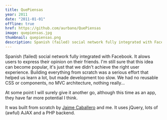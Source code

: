 ```yaml
---
title: QuePiensas
year: 2011
date: "2011-01-01"
offline: true
href: https://github.com/aurbano/QuePiensas
image: quepiensas.jpg
thumbnail: quepiensas.png
description: Spanish (failed) social network fully integrated with Facebook. It alowed users to express their opinion on their friends.
---
```


Spanish (failed) social network fully integrated with Facebook. It alows users to express their opinion on their friends. I'm still sure that this idea can become popular, it's just that we didn't achieve the right user experience. Building everything from scratch was a serious effort that helped us learn a lot, but made development too slow. We had no reusable CSS or components, no MVC architecture, nothing really...

At some point I will surely give it another go, although this time as an app, they have far more potential I think.

It was built from scratch by [Jaime Caballero](http://jaicab.com/) and me. It uses jQuery, lots of (awful) AJAX and a PHP backend.
